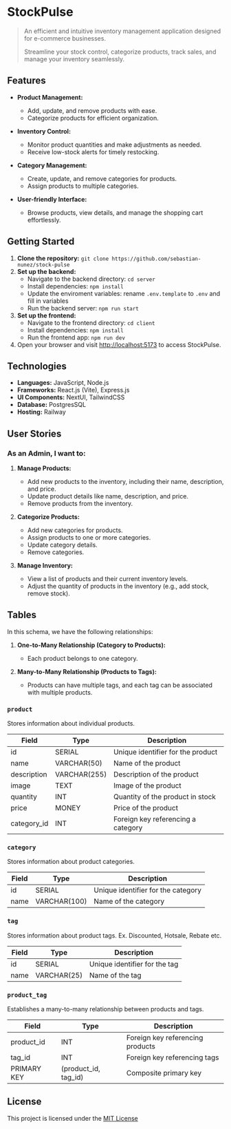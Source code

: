 # StockPulse

> An efficient and intuitive inventory management application designed for e-commerce businesses.
>
> Streamline your stock control, categorize products, track sales, and manage your inventory seamlessly.

## Features

- **Product Management:**
  - Add, update, and remove products with ease.
  - Categorize products for efficient organization.

- **Inventory Control:**
  - Monitor product quantities and make adjustments as needed.
  - Receive low-stock alerts for timely restocking.

- **Category Management:**
  - Create, update, and remove categories for products.
  - Assign products to multiple categories.

- **User-friendly Interface:**
  - Browse products, view details, and manage the shopping cart effortlessly.

## Getting Started

1. **Clone the repository:** `git clone https://github.com/sebastian-nunez/stock-pulse`
2. **Set up the backend:**
   - Navigate to the backend directory: `cd server`
   - Install dependencies: `npm install`
   - Update the enviroment variables: rename `.env.template` to `.env` and fill in variables
   - Run the backend server: `npm run start`
3. **Set up the frontend:**
   - Navigate to the frontend directory: `cd client`
   - Install dependencies: `npm install`
   - Run the frontend app: `npm run dev`
4. Open your browser and visit [http://localhost:5173](http://localhost:5173) to access StockPulse.

## Technologies

- **Languages:** JavaScript, Node.js
- **Frameworks:** React.js (Vite), Express.js
- **UI Components:** NextUI, TailwindCSS
- **Database:** PostgresSQL
- **Hosting:** Railway

## User Stories

### As an Admin, I want to:

1. **Manage Products:**
   - Add new products to the inventory, including their name, description, and price.
   - Update product details like name, description, and price.
   - Remove products from the inventory.

2. **Categorize Products:**
   - Add new categories for products.
   - Assign products to one or more categories.
   - Update category details.
   - Remove categories.

3. **Manage Inventory:**
   - View a list of products and their current inventory levels.
   - Adjust the quantity of products in the inventory (e.g., add stock, remove stock).


## Tables

In this schema, we have the following relationships:

1. **One-to-Many Relationship (Category to Products):**
   - Each product belongs to one category.

2. **Many-to-Many Relationship (Products to Tags):**
   - Products can have multiple tags, and each tag can be associated with multiple products.

### `product`

Stores information about individual products.

| Field       | Type          | Description                      |
|-------------|---------------|----------------------------------|
| id          | SERIAL        | Unique identifier for the product|
| name        | VARCHAR(50)   | Name of the product              |
| description | VARCHAR(255)  | Description of the product       |
| image       | TEXT          | Image of the product             |
| quantity    | INT           | Quantity of the product in stock |
| price       | MONEY         | Price of the product             |
| category_id | INT           | Foreign key referencing a category|

### `category`

Stores information about product categories.

| Field       | Type          | Description                      |
|-------------|---------------|----------------------------------|
| id          | SERIAL        | Unique identifier for the category|
| name        | VARCHAR(100)  | Name of the category              |

### `tag`

Stores information about product tags. Ex. Discounted, Hotsale, Rebate etc.

| Field       | Type          | Description                      |
|-------------|---------------|----------------------------------|
| id          | SERIAL            | Unique identifier for the tag|
| name        | VARCHAR(25)   | Name of the tag                  |

### `product_tag`

Establishes a many-to-many relationship between products and tags.

| Field       | Type          | Description                      |
|-------------|---------------|----------------------------------|
| product_id  | INT           | Foreign key referencing products  |
| tag_id      | INT           | Foreign key referencing tags      |
| PRIMARY KEY | (product_id, tag_id) | Composite primary key         |

## License

This project is licensed under the [MIT License](https://github.com/sebastian-nunez/stock-pulse/blob/main/LICENSE)
